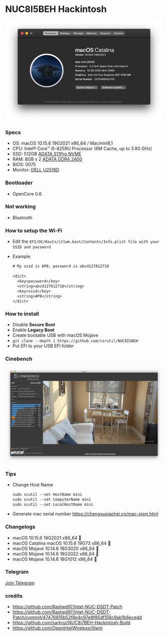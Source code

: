 # NUC8I5BEH Hackintosh

![Hackintosh](test/ZTIzNmI3Yzlk.png)

### Specs

+ OS: macOS 10.15.6 19G2021 x86_64 / Macmini8,1
+ CPU: Intel® Core™ i5-8259U Processor (6M Cache, up to 3.80 GHz)
+ SSD: 512GB [ADATA S11Pro NVME](https://union-click.jd.com/jdc?e=&p=AyIGZRprFQMTBlQeUhwDFABcKx9KWkxYZUIeUENQDEsFA1BWThgJBABAHUBZCQUdRUFGGRJDD1MdQlUQQwVKDFRXFk8jQA4SBlQaWhALGwZTHFIlUERQV1gbFHJ3BglDUmhCYXgWWQcLVB4LZRprFQMTB1MeXxwGEjdlG1wlVHwHVBpaFAMTAVUeaxQyEgNSEloWARMPVhhfETIVB1wrWxwBFQRWHV8VBhFpFCtrJQEiN2UbaxYyUGlVGlsWBBsDUh8PFwQXVwIaUxIEF1NSSQ9BBBQEAB1bFDIQBlQfUg%3D%3D)
+ RAM: 8GB x 2 [ADATA DDR4 2400](https://union-click.jd.com/jdc?e=&p=AyIGZRteEgYSAVEcWRQyEARSGV0RAxAFVR5rUV1KWQorAlBHU0VeBUVNR0ZbSkdETlcNVQtHRVNSUVNLXANBRA1XB14DS10cQQVYD21XHgVWHFkTBhMFVxteJUZOXRUcBEFXcl8NXxNSHBsHMEIPUnIeC2UaaxUDEwdTHl8cBhI3ZRtcJUN8B1QaWBEEEwFlGmsVBhUOVBhYFQoRAF0SaxICGzdVElgSAREBURtfFmxTN2UrWCUyIgdlGGtXbEdXBh5fQgEaAlJLDBAEFQ9cGAlFBkEPVUsMFQFCAldLaxcDEwNc)
+ BIOS: 0075
+ Monitor: [DELL U2518D](https://union-click.jd.com/jdc?e=&p=AyIGZRtaHAAaAFUdWh0yEQZdHVoTAhsCVRhrUV1KWQorAlBHU0VeBUVNR0ZbSkdETlcNVQtHRVNSUVNLXANBRA1XB14DS10cQQVYD21XHgRUE10UBBIOUBtYJV1KRgVPGRwHcEQraAlXQE9%2FIWs9ZmIeC2UaaxUDEwdTHl8cBhI3ZRtcJUN8AVYfWhIFIgZlG18TABIPVRpTEAsQBWUcWxwyEg5WHFgWBBYHURg1VDIiN1YrayUCIgRlWTVHVxQDB0lTHAMUDlYeUhECG1IGGAkcARZTVR1dHQcSAmUZWhQGGw%3D%3D)

### Bootloader
+ OpenCore 0.6

### Not working
+ Bluetooth


### How to setup the Wi-Fi

+ Edit the `EFI/OC/Kexts/itlwm.kext/Contents/Info.plist file with your SSID and password`

+ Example

  ```
  # My ssid is AP0, password is abcd127812718

  <dict>
    <key>password</key>
    <string>abcd127812718</string>
    <key>ssid</key>
    <string>AP0</string>
  </dict>
  ```

### How to install

+ Disable __Secure Boot__
+ Enable __Legacy Boot__
+ Create bootable USB with macOS Mojave
+ `git clone --depth 1 https://github.com/csrutil/NUC8I5BEH`
+ Put EFI to your USB EFI folder


### Cinebench

![Cinebench](test/cinebench.png)

### Tips

+ Change Host Name
	```
	sudo scutil --set HostName mini
	sudo scutil --set ComputerName mini
	sudo scutil --set LocalHostName mini
	```

+ Generate mac serial number https://chengxuxiaohei.cn/mac-sjsm.html

### Changelogs
+ macOS 10.15.6 19G2021 x86_64 🎉
+ macOS Catalina macOS 10.15.6 19G73 x86_64 🎉
+ macOS Mojave 10.14.6 18G3020 x86_64 🎉
+ macOS Mojave 10.14.6 18G2022 x86_64 🎉
+ macOS Mojave 10.14.6 18G1012 x86_64 🎉


### Telegram
[Join Telegram](https://t.me/intel_nuc)

### credits

+ https://github.com/Rashed97/Intel-NUC-DSDT-Patch
+ https://github.com/Rashed97/Intel-NUC-DSDT-Patch/commit/47476815b52f8e4c97e8f85df158c9ab1b6ecedd
+ https://github.com/sarkrui/NUC8i7BEH-Hackintosh-Build
+ https://github.com/OpenIntelWireless/itlwm
